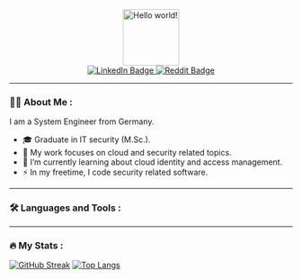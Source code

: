 <div id="header" align="center">
  <img src="https://media.giphy.com/media/qUABlXKRRvfQobzIXp/giphy.gif" width="100" alt="Hello world!"/>
  <!-- <img src="https://www.entschladen.me/images/avatar.png" width="100" alt="a small presentation of myself..."/> -->
  <div id="badges">
    <a href="https://www.linkedin.com/in/niklas-entschladen">
      <img src="https://img.shields.io/badge/LinkedIn-blue?style=for-the-badge&logo=linkedin&logoColor=white" alt="LinkedIn Badge"/>
    </a>
    <a href="https://www.reddit.com/user/niklasent/">
      <img src="https://img.shields.io/badge/Reddit-orange?style=for-the-badge&logo=reddit&logoColor=white" alt="Reddit Badge"/>
    </a>
  </div>
  <img src="https://komarev.com/ghpvc/?username=niklasent&style=for-the-badge&color=blue" alt=""/>
</div>

---

### 👨‍💻 About Me :
I am a System Engineer from Germany.
- 🎓 Graduate in IT security (M.Sc.).
- 🔭 My work focuses on cloud and security related topics.
- 🌱 I’m currently learning about cloud identity and access management.
- ⚡ In my freetime, I code security related software.

---

### 🛠️ Languages and Tools :


---

### 🔥 My Stats :
[![GitHub Streak](http://github-readme-streak-stats.herokuapp.com?niklasent&theme=dark&background=000000)](https://git.io/streak-stats)
[![Top Langs](https://github-readme-stats.vercel.app/api/top-langs/?username=niklasent&layout=compact&theme=vision-friendly-dark)](https://github.com/anuraghazra/github-readme-stats)

<!--
**niklasent/niklasent** is a ✨ _special_ ✨ repository because its `README.md` (this file) appears on your GitHub profile.
[![GitHub Streak](https://github-readme-streak-stats.herokuapp.com?user=niklasent&theme=dark&border_radius=4)](https://git.io/streak-stats)

Here are some ideas to get you started:

- 🔭 I’m currently working on ...
- 🌱 I’m currently learning ...
- 👯 I’m looking to collaborate on ...
- 🤔 I’m looking for help with ...
- 💬 Ask me about ...
- 📫 How to reach me: ...
- 😄 Pronouns: ...
- ⚡ Fun fact: ...
-->

